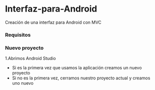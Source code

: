 # Interfaz-para-Android
Creación de una interfaz para Android con MVC

### Requisitos

### Nuevo proyecto
1.Abrimos Android Studio 
  - Si es la primera vez que usamos la aplicación creamos un nuevo proyecto 
  - Si no es la primera vez, cerramos nuestro proyecto actual y creamos uno nuevo 
